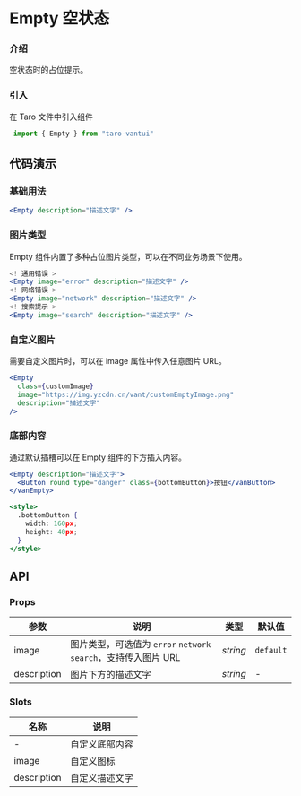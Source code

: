 # Empty 空状态

### 介绍

空状态时的占位提示。

### 引入

在 Taro 文件中引入组件

```js
 import { Empty } from "taro-vantui" 
```

## 代码演示

### 基础用法

```jsx
<Empty description="描述文字" /> 
```

### 图片类型

Empty 组件内置了多种占位图片类型，可以在不同业务场景下使用。

```jsx
<! 通用错误 >
<Empty image="error" description="描述文字" />
<! 网络错误 >
<Empty image="network" description="描述文字" />
<! 搜索提示 >
<Empty image="search" description="描述文字" /> 
```

### 自定义图片

需要自定义图片时，可以在 image 属性中传入任意图片 URL。

```jsx
<Empty
  class={customImage}
  image="https://img.yzcdn.cn/vant/customEmptyImage.png"
  description="描述文字"
/> 
```

### 底部内容

通过默认插槽可以在 Empty 组件的下方插入内容。

```jsx
<Empty description="描述文字">
  <Button round type="danger" class={bottomButton}>按钮</vanButton>
</vanEmpty>

<style>
  .bottomButton {
    width: 160px;
    height: 40px;
  }
</style> 
```

## API

### Props

| 参数 | 说明 | 类型 | 默认值 |
| --- | --- | --- | --- |
| image | 图片类型，可选值为 `error` `network` `search`，支持传入图片 URL | _string_ | `default` |
| description | 图片下方的描述文字 | _string_ | - |

### Slots

| 名称        | 说明           |
| ----------- | -------------- |
| -           | 自定义底部内容 |
| image       | 自定义图标     |
| description | 自定义描述文字 |
